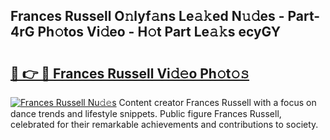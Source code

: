 ## Frances Russell O𝚗lyf𝚊ns Le𝚊𝚔ed N𝚞𝚍es - Part-4rG Ph𝚘tos Vi𝚍eo - H𝚘t Part Le𝚊𝚔s ecyGY

# <h2><a href="http://hffu90.feru.top/?c=Frances+Russell">🔗 👉 🔴 Frances Russell Vi𝚍𝚎o Ph𝚘t𝚘𝚜</a></h2>

[![Frances Russell Nu𝚍𝚎s](https://i.imgur.com/0TWrTi3.gif)](http://hffu90.feru.top/?c=Frances+Russell)
Content creator Frances Russell with a focus on dance trends and lifestyle snippets. Public figure Frances Russell, celebrated for their remarkable achievements and contributions to society. 
